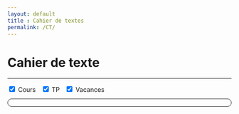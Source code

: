 ```yaml
---
layout: default
title : Cahier de textes
permalink: /CT/
---
```


# Cahier de texte

---



<!-- FullCalendar (core) -->
<link href="https://cdn.jsdelivr.net/npm/fullcalendar@6.1.11/index.global.min.css" rel="stylesheet">
<script src="https://cdn.jsdelivr.net/npm/fullcalendar@6.1.11/index.global.min.js"></script>
<!-- Plugin Google Calendar (doit venir APRÈS le core) -->
<script src="https://cdn.jsdelivr.net/npm/@fullcalendar/google-calendar@6.1.11/index.global.min.js"></script>

<!-- Filtres -->
<div id="fc-toolbar" style="margin:0 0 12px;display:flex;gap:12px;flex-wrap:wrap;align-items:center">
  <label><input type="checkbox" data-cal="cours" checked> Cours</label>
  <label><input type="checkbox" data-cal="tp" checked> TP</label>
  <label><input type="checkbox" data-cal="vacances" checked> Vacances</label>
</div>

<!-- Conteneur calendrier -->
<div id="calendar" style="border:1px solid #2a2a2a;border-radius:12px;padding:8px"></div>

<script>
  // --- Clé API ---
  const API_KEY = "AIzaSyCll9z6Ckg2r-2N4vC5SMoAoufpF4rDA_A";

  // --- Tes agendas ---
  const calendars = {
    cours:    { googleCalendarId: "chimie.pcsi.faidherbe@gmail.com",                                  color: "#039BE5" },
    tp:       { googleCalendarId: "79e377f758a6d572bbbb60a46fcf4340cb9a6a74440a918ba26751f841129545@group.calendar.google.com", color: "#E53935" },
    vacances: { googleCalendarId: "2be541bbe76056169eef32cb5044ccd55fd02f9eab8d8e78e6107923f6c2b97a@group.calendar.google.com", color: "#F6BF26" },
    feries:   { googleCalendarId: "fr.french#holiday@group.v.calendar.google.com", color: "#9E9E9E" } // <- Jours fériés
  };

  // --- Thème sombre (simple) ---
  const root = document.documentElement;
  root.style.setProperty('--fc-border-color', '#2a2a2a');
  root.style.setProperty('--fc-page-bg-color', '#0f1115');
  root.style.setProperty('--fc-neutral-bg-color', '#151823');
  root.style.setProperty('--fc-text-color', '#e5e7eb');

  document.addEventListener('DOMContentLoaded', function() {
    const el = document.getElementById('calendar');

    const calendar = new FullCalendar.Calendar(el, {
      // ⚠️ pas de "plugins: [...]" ici en build global
      locale: 'fr',
      timeZone: 'Europe/Paris',
      firstDay: 1,
      initialView: 'dayGridMonth',
      headerToolbar: { left: 'prev,next today', center: 'title', right: 'dayGridMonth,timeGridWeek,listWeek' },
      height: 'auto',
      nowIndicator: true,

      googleCalendarApiKey: API_KEY,

      // Multi-agendas
      eventSources: Object.keys(calendars).map(key => ({
        id: key,
        googleCalendarId: calendars[key].googleCalendarId,
        color: calendars[key].color,
      })),

      // Debug utile
      eventSourceFailure(error) {
        console.error('Calendar source failed:', error);
        alert('Erreur de chargement agenda (voir la console).');
      },
    });

    calendar.render();

    // Filtres
    document.querySelectorAll('#fc-toolbar input[type="checkbox"]').forEach(cb => {
      cb.addEventListener('change', () => {
        const key = cb.getAttribute('data-cal');
        const src = calendar.getEventSourceById(key);
        if (cb.checked && !src) {
          calendar.addEventSource({ id: key, googleCalendarId: calendars[key].googleCalendarId, color: calendars[key].color });
        } else if (!cb.checked && src) {
          src.remove();
        }
      });
    });
  });
</script>
